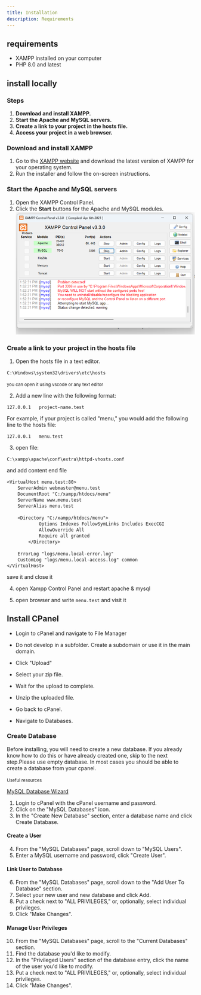 ```yaml
---
title: Installation
description: Requirements
---
```


## requirements

- XAMPP installed on your computer
- PHP 8.0 and latest

## install locally

### Steps

1. **Download and install XAMPP.**
2. **Start the Apache and MySQL servers.**
3. **Create a link to your project in the hosts file.**
4. **Access your project in a web browser.**

### Download and install XAMPP

1. Go to the [XAMPP website](https://www.apachefriends.org/download.html) and download the latest version of XAMPP for your operating system.
2. Run the installer and follow the on-screen instructions.

### Start the Apache and MySQL servers

1. Open the XAMPP Control Panel.
2. Click the **Start** buttons for the Apache and MySQL modules.
   ![A starry night sky.](../../../assets/xampp-control-panel.png)

### Create a link to your project in the hosts file

1. Open the hosts file in a text editor.

```
C:\Windows\system32\drivers\etc\hosts
```

<small class="starlight-aside">you can open it using vscode or any text editor</small>

2. Add a new line with the following format:

```
127.0.0.1   project-name.test
```

For example, if your project is called "menu," you would add the following line to the hosts file:

```
127.0.0.1   menu.test
```

3. open file:

```
C:\xampp\apache\conf\extra\httpd-vhosts.conf
```

and add content end file

```
<VirtualHost menu.test:80>
    ServerAdmin webmaster@menu.test
    DocumentRoot "C:/xampp/htdocs/menu"
    ServerName www.menu.test
    ServerAlias menu.test

    <Directory "C:/xampp/htdocs/menu">
            Options Indexes FollowSymLinks Includes ExecCGI
            AllowOverride All
            Require all granted
        </Directory>

    ErrorLog "logs/menu.local-error.log"
    CustomLog "logs/menu.local-access.log" common
</VirtualHost>

```

save it and close it

4. open Xampp Control Panel and restart apache & mysql

5. open browser and write `menu.test` and visit it

## Install CPanel

- Login to cPanel and navigate to File Manager

- Do not develop in a subfolder. Create a subdomain or use it in the main domain.
- Click "Upload"
- Select your zip file.
- Wait for the upload to complete.
- Unzip the uploaded file.

- Go back to cPanel.
- Navigate to Databases.

### Create Database

Before installing, you will need to create a new database. If you already know how to do this or have already created one, skip to the next step.Please use empty database. In most cases you should be able to create a database from your cpanel.

<small>Useful resources</small>

[MySQL Database Wizard](https://documentation.cpanel.net/display/74Docs/MySQL+Database+Wizard)

1. Login to cPanel with the cPanel username and password.
2. Click on the "MySQL Databases" icon.
3. In the "Create New Database" section, enter a database name and click Create Database.

#### Create a User

4. From the "MySQL Databases" page, scroll down to "MySQL Users".
5. Enter a MySQL username and password, click "Create User".

#### Link User to Database

6. From the "MySQL Databases" page, scroll down to the "Add User To Database" section.
7. Select your new user and new database and click Add.
8. Put a check next to "ALL PRIVILEGES," or, optionally, select individual privileges.
9. Click "Make Changes".

#### Manage User Privileges

10. From the "MySQL Databases" page, scroll to the "Current Databases" section.
11. Find the database you'd like to modify.
12. In the "Privileged Users" section of the database entry, click the name of the user you'd like to modify.
13. Put a check next to "ALL PRIVILEGES," or, optionally, select individual privileges.
14. Click "Make Changes".

